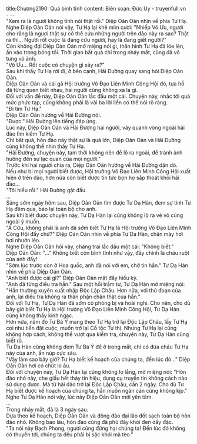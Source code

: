 title:Chương2190: Quá bình tĩnh
content:
Biên soạn: Đức Uy - truyenfull.vn<br>- --<br>"Xem ra là ngươi không tính nói thật rồi." Diệp Oản Oản nhìn về phía Tư Hạ.<br>Nghe Diệp Oản Oản nói vậy, Tư Hạ lại khẽ mỉm cười: "Nhiếp Vô Ưu, ngươi cho rằng là ngươi thật sự có thể cứu những người trên đảo này ra sao? Thật ra thì... Ngươi rốt cuộc là đang cứu người, hay là đang giết người?"<br>Còn không đợi Diệp Oản Oản mở miệng nói gì, thân hình Tư Hạ đã lóe lên, ẩn vào trong bóng tối. Thời gian bất quá chỉ trong nháy mắt, cũng đã vô tung vô ảnh.<br>"Vô Ưu... Rốt cuộc có chuyện gì xảy ra?"<br>Sau khi thấy Tư Hạ rời đi, ở bên cạnh, Hải Đường quay sang hỏi Diệp Oản Oản.<br>Diệp Oản Oản và cái gã Hội trưởng Võ Đạo Liên Minh Công Hội đó, tựa hồ đã từng quen biết nhau, hai người cũng không xa lạ gì.<br>Đối với vấn đề này, Diệp Oản Oản lắc đầu một cái. Chuyện này, nhắc tới quá mức phức tạp, cũng không phải là vài ba lời liền có thể nói rõ ràng.<br>"Đi tìm Tư Hạ."<br>Diệp Oản Oản hướng về Hải Đường nói.<br>"Được." Hải Đường lên tiếng đáp ứng.<br>Lúc này, Diệp Oản Oản và Hải Đường hai người, vây quanh vòng ngoài hải đảo tìm kiếm Tư Hạ.<br>Chỉ bất quá, hòn đảo này thật sự là quá lớn, Diệp Oản Oản và Hải Đường cũng không thể nhìn thấy Tư Hạ.<br>"Hải Đường, chuyện này, tạm thời không nên để lộ ra ngoài, để tránh ảnh hưởng đến sự lạc quan của mọi người."<br>Trước khi hai người chia ra, Diệp Oản Oản hướng về Hải Đường dặn dò.<br>Nếu như bị mọi người biết được, Hội trưởng Võ Đạo Liên Minh Công Hội xuất hiện ở trên đảo, hơn nữa còn biết được tin tức bọn họ sắp thoát khỏi hải đảo...<br>"Tôi hiểu rồi." Hải Đường gật đầu.<br>...<br>Sáng sớm ngày hôm sau, Diệp Oản Oản tìm được Tư Dạ Hàn, đem sự tình Tư Hạ đêm qua, báo lại toàn bộ cho anh.<br>Sau khi biết được chuyện này, Tư Dạ Hàn lại cũng không lộ ra vẻ vô cùng ngoài ý muốn.<br>"A Cửu, không phải là anh đã sớm biết Tư Hạ là Hội trưởng Võ Đạo Liên Minh Công Hội đấy chứ?" Diệp Oản Oản nhìn về phía Tư Dạ Hàn, chân mày hơi hơi nhướn lên.<br>Nghe Diệp Oản Oản hỏi vậy, chàng trai lắc đầu một cái: "Không biết."<br>Diệp Oản Oản: "..." Không biết còn bình tĩnh như vậy, đây chính là cháu ruột của anh đấy!<br>"Sớm lúc trước còn ở Hoa quốc, anh đã nói với em, chớ tin hắn." Tư Dạ Hàn nhìn về phía Diệp Oản Oản.<br>"Anh biết được cái gì?" Diệp Oản Oản mặt đầy hiếu kỳ.<br>"Anh đã từng điều tra hắn." Sau một hồi trầm tư, Tư Dạ Hàn mở miệng nói: "Hắn thường xuyên xuất nhập Độc Lập Châu. Hơn nữa, với thủ đoạn của anh, lại điều tra không ra thân phận chân thật của hắn."<br>Đối với Tư Hạ, Tư Dạ Hàn đã sớm có phòng bị và hoài nghi. Cho nên, cho dù bây giờ biết Tư Hạ là Hội trưởng Võ Đạo Liên Minh Công Hội, Tư Dạ Hàn cũng không thấy kinh ngạc.<br>Hơn nữa, năm đó Tư Bá Ý mang theo Tư Hạ trở lại Độc Lập Châu, lấy Tư Hạ coi như tiền đặt cuộc, muốn trở lại Cổ tộc Tư thị. Nhưng Tư Hạ lại cũng không hợp cách, không thể vượt qua kiểm tra, chuyện này, Tư Dạ Hàn cũng biết rõ.<br>Tư Dạ Hàn cũng không đem Tư Bá Ý để ở trong mắt, chỉ có đứa cháu Tư Hạ này của anh, ẩn núp cực sâu.<br>"Vậy làm sao bây giờ? Tư Hạ biết kế hoạch của chúng ta, đến lúc đó..." Diệp Oản Oản hơi có chút lo âu.<br>Đối với chuyện này, Tư Dạ Hàn lại cũng không lo lắng, mở miệng nói: "Hòn đảo nhỏ này, che giấu hết thảy tín hiệu, dụng cụ truyền tin không cách nào sử dụng được. Mà từ hải đảo trở lại Độc Lập Châu, cần 2 ngày. Cho dù Tư Hạ biết được kế hoạch của chúng ta, hắn muốn ngăn cản cũng không kịp."<br>Nghe Tư Dạ Hàn nói vậy, lúc này Diệp Oản Oản mới yên tâm.<br>...<br>Trong nháy mắt, đã là 3 ngày sau.<br>Dựa theo kế hoạch, Diệp Oản Oản và đông đảo đại lão đốt sạch toàn bộ hòn đảo nhỏ. Không bao lâu, hòn đảo cũng đã phủ đầy khói đen dầy đặc.<br>"Ta nói này Bạch Phong, ngươi cũng đừng hại chúng ta! Đến lúc đó không có thuyền tới, chúng ta đều phải bị sặc khói mà tèo."